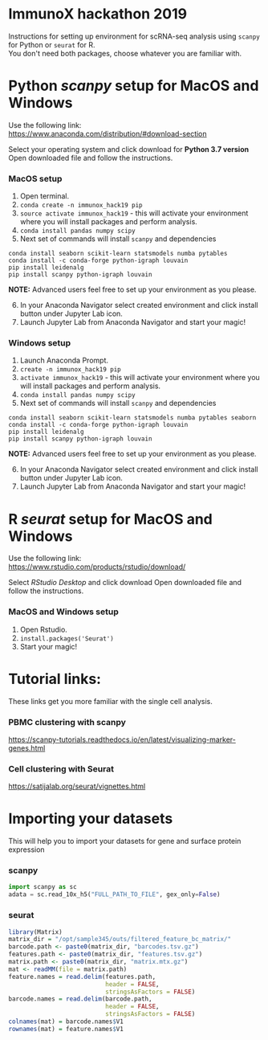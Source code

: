 # ImmunoX hackathon 2019
Instructions for setting up environment for scRNA-seq analysis using `scanpy` for Python or `seurat` for R.  
You don't need both packages, choose whatever you are familiar with.  
 
# Python *scanpy* setup for MacOS and Windows   
Use the following link:  
https://www.anaconda.com/distribution/#download-section  

Select your operating system and click download for **Python 3.7 version**  
Open downloaded file and follow the instructions.  

### MacOS setup  
1. Open terminal.  
2. `conda create -n immunox_hack19 pip`  
3. `source activate immunox_hack19` - this will activate your environment where you will install packages and perform analysis.  
4. `conda install pandas numpy scipy`  
5. Next set of commands will install `scanpy` and dependencies   
```shell script
conda install seaborn scikit-learn statsmodels numba pytables
conda install -c conda-forge python-igraph louvain
pip install leidenalg
pip install scanpy python-igraph louvain
```
**NOTE:** Advanced users feel free to set up your environment as you please.

6. In your Anaconda Navigator select created environment and click install button under Jupyter Lab icon.  
7. Launch Jupyter Lab from Anaconda Navigator and start your magic!

### Windows setup  
1. Launch Anaconda Prompt.  
2. `create -n immunox_hack19 pip`  
3. `activate immunox_hack19` - this will activate your environment where you will install packages and perform analysis.  
4. `conda install pandas numpy scipy`  
5. Next set of commands will install `scanpy` and dependencies   
```shell script
conda install seaborn scikit-learn statsmodels numba pytables seaborn
conda install -c conda-forge python-igraph louvain
pip install leidenalg
pip install scanpy python-igraph louvain
```
**NOTE:** Advanced users feel free to set up your environment as you please.

6. In your Anaconda Navigator select created environment and click install button under Jupyter Lab icon.  
7. Launch Jupyter Lab from Anaconda Navigator and start your magic!


# R *seurat* setup for MacOS and Windows  
Use the following link:  
https://www.rstudio.com/products/rstudio/download/

Select *RStudio Desktop* and click download
Open downloaded file and follow the instructions.  

### MacOS and Windows setup  
1. Open Rstudio.  
2. `install.packages('Seurat')`
3. Start your magic!


# Tutorial links:  
These links get you more familiar with the single cell analysis.
### PBMC clustering with scanpy  
https://scanpy-tutorials.readthedocs.io/en/latest/visualizing-marker-genes.html

### Cell clustering with Seurat
https://satijalab.org/seurat/vignettes.html


# Importing your datasets  
This will help you to import your datasets for gene and surface protein expression  

### scanpy  
```python
import scanpy as sc
adata = sc.read_10x_h5("FULL_PATH_TO_FILE", gex_only=False)
```


### seurat  
```R
library(Matrix)
matrix_dir = "/opt/sample345/outs/filtered_feature_bc_matrix/"
barcode.path <- paste0(matrix_dir, "barcodes.tsv.gz")
features.path <- paste0(matrix_dir, "features.tsv.gz")
matrix.path <- paste0(matrix_dir, "matrix.mtx.gz")
mat <- readMM(file = matrix.path)
feature.names = read.delim(features.path, 
                           header = FALSE,
                           stringsAsFactors = FALSE)
barcode.names = read.delim(barcode.path, 
                           header = FALSE,
                           stringsAsFactors = FALSE)
colnames(mat) = barcode.names$V1
rownames(mat) = feature.names$V1
```